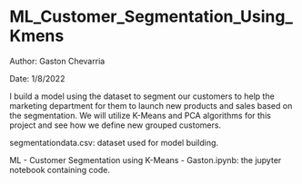 # ML_Customer_Segmentation_Using_Kmens

Author: Gaston Chevarria

Date: 1/8/2022

I build a model using the dataset to segment our customers to help the marketing department for them to launch new products and sales based on the segmentation. We will utilize K-Means and PCA algorithms for this project and see how we define new grouped customers.

segmentationdata.csv: dataset used for model building.

ML - Customer Segmentation using K-Means - Gaston.ipynb: the jupyter notebook containing code.

